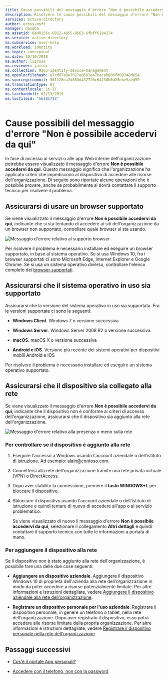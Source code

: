 ```yaml
---
title: Cause possibili del messaggio d'errore "Non è possibile accedervi da qui" in Azure Active Directory| Microsoft Docs
description: Risolvere le cause possibili del messaggio d'errore "Non è possibile accedervi da qui".
services: active-directory
author: eross-msft
manager: daveba
ms.assetid: 8ad0156c-0812-4855-8563-6fbff6194174
ms.service: active-directory
ms.subservice: user-help
ms.workload: identity
ms.topic: conceptual
ms.date: 10/10/2018
ms.author: lizross
ms.reviewer: jairoc
ms.collection: M365-identity-device-management
ms.openlocfilehash: a7cd67a9a7027e8567e470acab006fd09748de54
ms.sourcegitcommit: 301128ea7d883d432720c64238b0d28ebe9aed59
ms.translationtype: HT
ms.contentlocale: it-IT
ms.lasthandoff: 02/13/2019
ms.locfileid: "56181712"
---
```

# <a name="potential-reasons-for-the-you-cant-get-there-from-here-error-message"></a>Cause possibili del messaggio d'errore "Non è possibile accedervi da qui"
In fase di accesso ai servizi o alle app Web interne dell'organizzazione potrebbe essere visualizzato il messaggio d'errore **Non è possibile accedervi da qui**. Questo messaggio significa che l'organizzazione ha applicato criteri che impediscono al dispositivo di accedere alle risorse dell'organizzazione. Di seguito sono riportate alcune operazioni che è possibile provare, anche se probabilmente si dovrà contattare il supporto tecnico per risolvere il problema.

## <a name="make-sure-youre-using-a-supported-browser"></a>Assicurarsi di usare un browser supportato
Se viene visualizzato il messaggio d'errore **Non è possibile accedervi da qui**, indicante che si sta tentando di accedere ai siti dell'organizzazione da un browser non supportato, controllare quale browser si sta usando.

![Messaggio d'errore relativo al supporto browser](media/user-help-device-remediation/browser-version.png)

Per risolvere il problema è necessario installare ed eseguire un browser supportato, in base al sistema operativo. Se si usa Windows 10, fra i browser supportati ci sono Microsoft Edge, Internet Explorer e Google Chrome. Se si usa un sistema operativo diverso, controllare l'elenco completo dei [browser supportati](../conditional-access/technical-reference.md#supported-browsers).

## <a name="make-sure-youre-using-a-supported-operating-system"></a>Assicurarsi che il sistema operativo in uso sia supportato
Assicurarsi che la versione del sistema operativo in uso sia supportata. Fra le versioni supportate ci sono le seguenti:

- **Windows Client**. Windows 7 o versione successiva.

- **Windows Server**. Windows Server 2008 R2 o versione successiva.

- **macOS**. macOS X o versione successiva

- **Android e iOS**. Versione più recente dei sistemi operativi per dispositivi mobili Android e iOS

Per risolvere il problema è necessario installare ed eseguire un sistema operativo supportato.

## <a name="make-sure-your-device-is-joined-to-your-network"></a>Assicurarsi che il dispositivo sia collegato alla rete
Se viene visualizzato il messaggio d'errore **Non è possibile accedervi da qui**, indicante che il dispositivo non è conforme ai criteri di accesso dell'organizzazione, assicurarsi che il dispositivo sia aggiunto alla rete dell'organizzazione.

![Messaggio d'errore relativo alla presenza o meno sulla rete](media/user-help-device-remediation/network-version.png)

### <a name="to-check-whether-your-device-is-joined-to-your-network"></a>Per controllare se il dispositivo è aggiunto alla rete
1. Eseguire l'accesso a Windows usando l'account aziendale o dell'istituto di istruzione. Ad esempio: alain@contoso.com.

2. Connettersi alla rete dell'organizzazione tramite una rete privata virtuale (VPN) o DirectAccess.

3. Dopo aver stabilito la connessione, premere il **tasto WINDOWS+L** per bloccare il dispositivo.

4. Sbloccare il dispositivo usando l'account aziendale o dell'istituto di istruzione e quindi tentare di nuovo di accedere all'app o al servizio problematico.

    Se viene visualizzato di nuovo il messaggio d'errore **Non è possibile accedervi da qui**, selezionare il collegamento **Altri dettagli** e quindi contattare il supporto tecnico con tutte le informazioni a portata di mano.

### <a name="to-join-your-device-to-your-network"></a>Per aggiungere il dispositivo alla rete
Se il dispositivo non è stato aggiunto alla rete dell'organizzazione, è possibile fare una delle due cose seguenti:

- **Aggiungere un dispositivo aziendale**. Aggiungere il dispositivo Windows 10 di proprietà dell'azienda alla rete dell'organizzazione in modo da poter accedere a risorse potenzialmente limitate. Per altre informazioni e istruzioni dettagliate, vedere [Aggiungere il dispositivo aziendale alla rete dell'organizzazione](user-help-join-device-on-network.md).

- **Registrare un dispositivo personale per l'uso aziendale**. Registrare il dispositivo personale, in genere un telefono o tablet, nella rete dell'organizzazione. Dopo aver registrato il dispositivo, esso potrà accedere alle risorse limitate della propria organizzazione. Per altre informazioni e istruzioni dettagliate, vedere [Registrare il dispositivo personale nella rete dell'organizzazione](user-help-register-device-on-network.md).

## <a name="next-steps"></a>Passaggi successivi
- [Cos'è il portale App personali?](active-directory-saas-access-panel-introduction.md)

- [Accedere con il telefono, non con la password](user-help-auth-app-sign-in.md)

